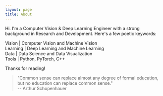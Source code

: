 ```yaml
---
layout: page
title: About
---
```


Hi. I'm a Computer Vision & Deep Learning Engineer with a strong background in Research and Development. 
Here's a few poetic keywords:

Vision \| Computer Vision and Machine Vision<br/>
Learning \| Deep Learning and Machine Learning<br/>
Data \| Data Science and Data Visualization<br/>
Tools \| Python, PyTorch, C++<br/>

Thanks for reading!

> "Common sense can replace almost any degree of formal education, but no education can replace common sense."<br/>
-- Arthur Schopenhauer 
